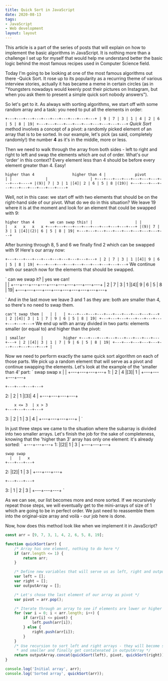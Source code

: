 ```yaml
---
title: Quick Sort in JavaScript
date: 2020-08-13
tags:
- JavaScript
- Web development
layout: layout
---
```


This article is a part of the series of posts that will explain on how to implement the basic algorithms in JavaScript. It is nothing more than a challenge I set up for myself that would help me understand better the basic logic behind the most famous recipes used in Computer Science field.


Today I'm going to be looking at one of the most famous algorithms out there -Quick Sort. It rose up to its popularity as a recurring theme of various interview stories, actually it has became a meme in certain circles (as in "Youngsters nowadays would keenly post their pictures on Instagram, but when you ask them to present a simple quick sort nobody answers").

So let's get to it. As always with sorting algorithms, we start off with some random array and a task: you need to put all the elements in order:

`
+---+---+---+---+---+---+---+---+---+---+
| 9 | 7 | 3 | 1 | 4 | 2 | 6 | 5 | 8 | 19|
+---+---+---+---+---+---+---+---+---+---+
`
*Quick Sort* method involves a concept of a pivot: a randomly picked element of an array that is to be sorted. In our example, let's pick (as said, completely randomly!) the number **4** as it's in the middle, more or less.

Then we need to walk through the array from both sides - left to right and right to left and swap the elements which are out of order. What's our 'order' in this context? Every element less than 4 should be before every element greater than 4. Easy!

`
higher than 4                 higher than 4
  |				pivot				  |
  |				  |                   |
+---+---+---+---+---+---+---+---+---+----+
|(9)| 7 | 3 | 1 |[4]| 2 | 6 | 5 | 8 |(19)|
+---+---+---+---+---+---+---+---+---+----+
`

Well, not in this case: we start off with two elements that should be on the right-hand side of our pivot. What do we do in this situation? We leave 19 where it is at the moment and look for an element that could be swapped with 9:

`
higher than 4       we can swap this!
  |				      |
  |		              |   x   x   x   x
+---+---+---+---+---+---+---+---+---+---+
|(9)| 7 | 3 | 1 |[4]|(2)| 6 | 5 | 8 | 19|
+---+---+---+---+---+---+---+---+---+---+
`

After burning through 8, 5 and 6 we finally find 2 which can be swapped with 9! Here's our array now:

`
+---+---+---+---+---+---+---+---+---+---+
| 2 | 7 | 3 | 1 |[4]| 9 | 6 | 5 | 8 | 19|
+---+---+---+---+---+---+---+---+---+---+
`
We continue with our search now for the elements that should be swapped.

`
    can we swap it?
      |          yes we can!           
	  |           |
+---+---+---+---+---+---+---+---+---+---+
| 2 | 7 | 3 | 1 |[4]| 9 | 6 | 5 | 8 | 19|
+---+---+---+---+---+---+---+---+---+---+

`
And in the last move we leave 3 and 1 as they are: both are smaller than 4, so there's no need to swap them.

`
      can't swap them
          |   |
          |   |
+---+---+---+---+---+---+---+---+---+---+
| 2 |[4]| 3 | 1 | 7 | 9 | 6 | 5 | 8 | 19|
+---+---+---+---+---+---+---+---+---+---+
`
We end up with an array divided in two parts: elements smaller (or equal to) and higher than the pivot:

`
                |
  smaller       |         higher
+---+---+---+---+---+---+---+---+---+---+
| 2 |[4]| 3 | 1 | 7 | 9 | 6 | 5 | 8 | 19|
+---+---+---+---+---+---+---+---+---+---+
		     	|
`

Now we need to perform exactly the same quick sort algorithm on each of those parts. We pick up a random element that will serve as a pivot and continue swapping the elements. Let's look at the example of the 'smaller than 4' part:
`
		 swap   swap
	  x   |       |
	+---+---+---+---+
1:	| 2 | 4 |[3]| 1 |
	+---+---+---+---+

	+---+---+---+---+
2:	| 2 | 1 |[3]| 4 |
	+---+---+---+---+

        x <= 3  | x > 3
	+---+---+---+---+
3:	| 2 | 1 | 3 | 4 |
	+---+---+---+---+
				|
`

In just three steps we came to the situation where the subarray is divided into two smaller arrays. Let's finish the job for the sake of completeness, knowing that the 'higher than 3' array has only one element: it's already sorted:
`
	+---+---+---+
1:	|[2]| 1 | 3 |
	+---+---+---+

	swap swap
	  |   |   x
	+---+---+---+
2:	|[2]| 1 | 3 |
	+---+---+---+

	+---+---+---+
3:	| 1 | 2 | 3 |
	+---+---+---+
`

As we can see, our list becomes more and more sorted. If we recursively repeat those steps, we will eventually get to the mini-arrays of size of 1 which are going to be in perfect order. We just need to reassemble them into the original-size array and voilà - our job here is done.

Now, how does this method look like when we implement it in JavaScript?

```javascript
const arr = [9, 7, 3, 1, 4, 2, 6, 5, 8, 19];

function quickSort(arr) {
    /* Array has one element, nothing to do here */
    if (arr.length <= 1) {
        return arr;
    }

    /* Define new variables that will serve us as left, right and output arrays */
    var left = [];
    var right = [];
    var outputArray = [];

    /* Let's chose the last element of our array as pivot */
    var pivot = arr.pop();

    /* Iterate through an array to see if elements are lower or higher than a pivot */
    for (var i = 0; i < arr.length; i++) {
        if (arr[i] <= pivot) {
            left.push(arr[i]);
        } else {
            right.push(arr[i]);
        }
    }
    /* Use recursion to sort left and right arrays - they will become smaller
     * and smaller and finally get contatenated in outputArray */
    return outputArray.concat(quickSort(left), pivot, quickSort(right));
}

console.log('Initial array', arr);
console.log('Sorted array', quickSort(arr));

```
